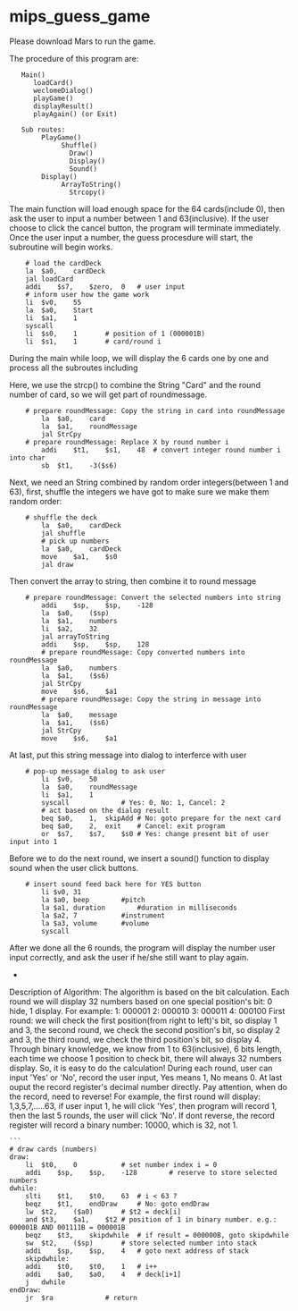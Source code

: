 # mips_guess_game
Please download Mars to run the game.

The procedure of this program are:
	

       Main()
	      loadCard()
	      weclomeDialog()
	      playGame()
	      displayResult()
	      playAgain() (or Exit)
            
       Sub routes:
            PlayGame()	
                 Shuffle()
	               Draw()
	               Display()
	               Sound()
            Display()	
                 ArrayToString()
	               Strcopy()



The main function will load enough space for the 64 cards(include 0), then ask the user to input a number between 1 and 63(inclusive). If the user choose to click the cancel button, the program will terminate immediately. Once the user input a number, the guess procesdure will start, the subroutine will begin works.

```
	# load the cardDeck
	la	$a0,	cardDeck
	jal	loadCard
	addi	$s7,	$zero,	0	# user input
	# inform user how the game work
	li	$v0,	55
	la	$a0,	Start
	li	$a1,	1
	syscall
	li	$s0,	1		# position of 1 (000001B)
	li	$s1,	1		# card/round i

```

During the main while loop, we will display the 6 cards one by one and process all the subroutes including 

Here, we use the strcp() to combine the String "Card" and the round number of card, so we will get part of roundmessage.
```
	# prepare roundMessage: Copy the string in card into roundMessage
		la	$a0,	card
		la	$a1,	roundMessage
		jal	StrCpy
	# prepare roundMessage: Replace X by round number i
		addi	$t1,	$s1,	48	# convert integer round number i into char
		sb	$t1,	-3($s6)
```

Next, we need an String combined by random order integers(between 1 and 63), first, shuffle the integers we have got to make sure we make them random order:
```
	# shuffle the deck
		la	$a0,	cardDeck
		jal	shuffle
		# pick up numbers
		la	$a0,	cardDeck
		move	$a1,	$s0
		jal	draw

```
Then convert the array to string, then combine it to round message
```
	# prepare roundMessage: Convert the selected numbers into string
		addi	$sp,	$sp,	-128
		la	$a0,	($sp)
		la	$a1,	numbers
		li	$a2,	32
		jal	arrayToString
		addi	$sp,	$sp,	128
		# prepare roundMessage: Copy converted numbers into roundMessage
		la	$a0,	numbers
		la	$a1,	($s6)
		jal	StrCpy
		move	$s6,	$a1
		# prepare roundMessage: Copy the string in message into roundMessage
		la	$a0,	message
		la	$a1,	($s6)
		jal	StrCpy
		move	$s6,	$a1
```

At last, put this string message into dialog to interferce with user
```
	# pop-up message dialog to ask user
		li	$v0,	50
		la	$a0,	roundMessage
		li	$a1,	1
		syscall				# Yes: 0, No: 1, Cancel: 2
		# act based on the dialog result
		beq	$a0,	1,	skipAdd	# No: goto prepare for the next card
		beq	$a0,	2,	exit	# Cancel: exit program
		or	$s7,	$s7,	$s0	# Yes: change present bit of user input into 1
```
Before we to do the next round, we insert a sound() function to display sound when the user click buttons.
```
	# insert sound feed back here for YES button
		li $v0, 31
		la $a0, beep		#pitch
		la $a1, duration		#duration in milliseconds
		la $a2, 7			#instrument
		la $a3, volume		#volume
		syscall 
```

After we done all the 6 rounds, the program will display the number user input correctly, and ask the user if he/she still want to play again.

*
Description of Algorithm:
	The algorithm is based on the bit calculation. Each round we will display 32 numbers based on one special position's bit: 0 hide, 1 display.
	For example:
	1:  000001
	2:  000010
	3:  000011
	4:  000100
	First round: we will check the first position(from right to left)'s bit, so display 1 and 3, the second round, we check the second position's bit, so display 2 and 3, the third round, we check the third position's bit, so display 4. Through binary knowledge, we know from 1 to 63(inclusive), 6 bits length, each time we choose 1 position to check bit, there will always 32 numbers display.
	So, it is easy to do the calculation! During each round, user can input 'Yes' or 'No', record the user input, Yes means 1, No means 0. At last ouput the record register's decimal number directly.
	Pay attention, when do the record, need to reverse! For example, the first round will display: 1,3,5,7,.....63, if user input 1, he will click 'Yes', then program will record 1, then the last 5 rounds, the user will click 'No'. If dont reverse, the record register will record a binary number: 10000, which is 32, not 1. 
	
	```
	# draw cards (numbers)
	draw:
		li	$t0,	0			# set number index i = 0
		addi	$sp,	$sp,	-128		# reserve to store selected numbers
	dwhile:
		slti	$t1,	$t0,	63	# i < 63 ?
		beqz	$t1,	endDraw		# No: goto endDraw
		lw	$t2,	($a0)		# $t2 = deck[i]
		and	$t3,	$a1,	$t2	# position of 1 in binary number. e.g.: 000001B AND 001111B = 000001B
		beqz	$t3,	skipdwhile	# if result = 000000B, goto skipdwhile
		sw	$t2,	($sp)		# store selected number into stack
		addi	$sp,	$sp,	4	# goto next address of stack
		skipdwhile:
		addi	$t0,	$t0,	1	# i++
		addi	$a0,	$a0,	4	# deck[i+1]
		j	dwhile
	endDraw:
		jr	$ra				# return
	
	
	
